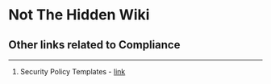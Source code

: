# Not The Hidden Wiki

## Other links related to Compliance
-----

1. Security Policy Templates - [link](https://www.sans.org/information-security-policy/)